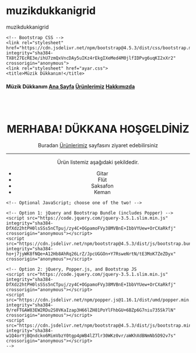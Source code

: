 # muzikdukkanigrid
muzikdukkanigrid
<!doctype html>
<html lang="en">
  <head>
    <!-- Required meta tags -->
    <meta charset="utf-8">
    <meta name="viewport" content="width=device-width, initial-scale=1, shrink-to-fit=no">

    <!-- Bootstrap CSS -->
    <link rel="stylesheet" href="https://cdn.jsdelivr.net/npm/bootstrap@4.5.3/dist/css/bootstrap.min.css" integrity="sha384-TX8t27EcRE3e/ihU7zmQxVncDAy5uIKz4rEkgIXeMed4M0jlfIDPvg6uqKI2xXr2" crossorigin="anonymous">
    <link rel="stylesheet" href="ayar.css">
    <title>Müzik Dükkanım!</title>
  </head>
  <body class="bg-secondary">
  <h4 class="bg-dark text-danger boyut">
    Müzik Dükkanım
    <a class="text-light" href="index.html">Ana Sayfa</a>
    <a class="text-light" href="ürünlerimiz.html">Ürünlerimiz</a>
    <a class="text-light" href="hakkımızda.html">Hakkımızda</a>
  </h4>
    <br>
    <br>
    <h1 class="text-danger" align="center">MERHABA! DÜKKANA HOŞGELDİNİZ</h1>
    <p align="center" class="">Buradan <a href="ürünlerimiz.html">Ürünlerimiz</a> sayfasını ziyaret edebilirsiniz</p>
    <hr>
    <p align="center"> Ürün listemiz aşağıdaki şekildedir.</p>
    <div class="parent">
    <ul class="parent" align="center">
      <li>Gitar</li>
      <li>Flüt</li>
      <li>Saksafon</li>
      <li>Keman</li>
    </ul></div>

    <!-- Optional JavaScript; choose one of the two! -->

    <!-- Option 1: jQuery and Bootstrap Bundle (includes Popper) -->
    <script src="https://code.jquery.com/jquery-3.5.1.slim.min.js" integrity="sha384-DfXdz2htPH0lsSSs5nCTpuj/zy4C+OGpamoFVy38MVBnE+IbbVYUew+OrCXaRkfj" crossorigin="anonymous"></script>
    <script src="https://cdn.jsdelivr.net/npm/bootstrap@4.5.3/dist/js/bootstrap.bundle.min.js" integrity="sha384-ho+j7jyWK8fNQe+A12Hb8AhRq26LrZ/JpcUGGOn+Y7RsweNrtN/tE3MoK7ZeZDyx" crossorigin="anonymous"></script>

    <!-- Option 2: jQuery, Popper.js, and Bootstrap JS
    <script src="https://code.jquery.com/jquery-3.5.1.slim.min.js" integrity="sha384-DfXdz2htPH0lsSSs5nCTpuj/zy4C+OGpamoFVy38MVBnE+IbbVYUew+OrCXaRkfj" crossorigin="anonymous"></script>
    <script src="https://cdn.jsdelivr.net/npm/popper.js@1.16.1/dist/umd/popper.min.js" integrity="sha384-9/reFTGAW83EW2RDu2S0VKaIzap3H66lZH81PoYlFhbGU+6BZp6G7niu735Sk7lN" crossorigin="anonymous"></script>
    <script src="https://cdn.jsdelivr.net/npm/bootstrap@4.5.3/dist/js/bootstrap.min.js" integrity="sha384-w1Q4orYjBQndcko6MimVbzY0tgp4pWB4lZ7lr30WKz0vr/aWKhXdBNmNb5D92v7s" crossorigin="anonymous"></script>
    -->
  </body>
</html>

